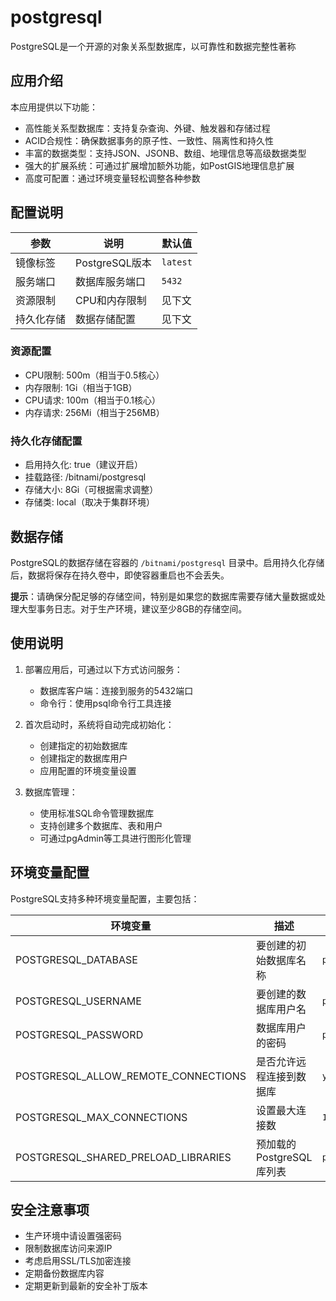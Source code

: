 # postgresql

PostgreSQL是一个开源的对象关系型数据库，以可靠性和数据完整性著称

## 应用介绍

本应用提供以下功能：
- 高性能关系型数据库：支持复杂查询、外键、触发器和存储过程
- ACID合规性：确保数据事务的原子性、一致性、隔离性和持久性
- 丰富的数据类型：支持JSON、JSONB、数组、地理信息等高级数据类型
- 强大的扩展系统：可通过扩展增加额外功能，如PostGIS地理信息扩展
- 高度可配置：通过环境变量轻松调整各种参数

## 配置说明

| 参数 | 说明 | 默认值 |
|------|------|--------|
| 镜像标签 | PostgreSQL版本 | `latest` |
| 服务端口 | 数据库服务端口 | `5432` |
| 资源限制 | CPU和内存限制 | 见下文 |
| 持久化存储 | 数据存储配置 | 见下文 |

### 资源配置
- CPU限制: 500m（相当于0.5核心）
- 内存限制: 1Gi（相当于1GB）
- CPU请求: 100m（相当于0.1核心）
- 内存请求: 256Mi（相当于256MB）

### 持久化存储配置
- 启用持久化: true（建议开启）
- 挂载路径: /bitnami/postgresql
- 存储大小: 8Gi（可根据需求调整）
- 存储类: local（取决于集群环境）

## 数据存储

PostgreSQL的数据存储在容器的 `/bitnami/postgresql` 目录中。启用持久化存储后，数据将保存在持久卷中，即使容器重启也不会丢失。

**提示**：请确保分配足够的存储空间，特别是如果您的数据库需要存储大量数据或处理大型事务日志。对于生产环境，建议至少8GB的存储空间。

## 使用说明

1. 部署应用后，可通过以下方式访问服务：
   - 数据库客户端：连接到服务的5432端口
   - 命令行：使用psql命令行工具连接

2. 首次启动时，系统将自动完成初始化：
   - 创建指定的初始数据库
   - 创建指定的数据库用户
   - 应用配置的环境变量设置

3. 数据库管理：
   - 使用标准SQL命令管理数据库
   - 支持创建多个数据库、表和用户
   - 可通过pgAdmin等工具进行图形化管理

## 环境变量配置

PostgreSQL支持多种环境变量配置，主要包括：

| 环境变量 | 描述 | 默认值 |
|---------|------|--------|
| POSTGRESQL_DATABASE | 要创建的初始数据库名称 | `postgres` |
| POSTGRESQL_USERNAME | 要创建的数据库用户名 | `postgres` |
| POSTGRESQL_PASSWORD | 数据库用户的密码 | `password` |
| POSTGRESQL_ALLOW_REMOTE_CONNECTIONS | 是否允许远程连接到数据库 | `yes` |
| POSTGRESQL_MAX_CONNECTIONS | 设置最大连接数 | `100` |
| POSTGRESQL_SHARED_PRELOAD_LIBRARIES | 预加载的PostgreSQL库列表 | `pgaudit` |

## 安全注意事项

- 生产环境中请设置强密码
- 限制数据库访问来源IP
- 考虑启用SSL/TLS加密连接
- 定期备份数据库内容
- 定期更新到最新的安全补丁版本